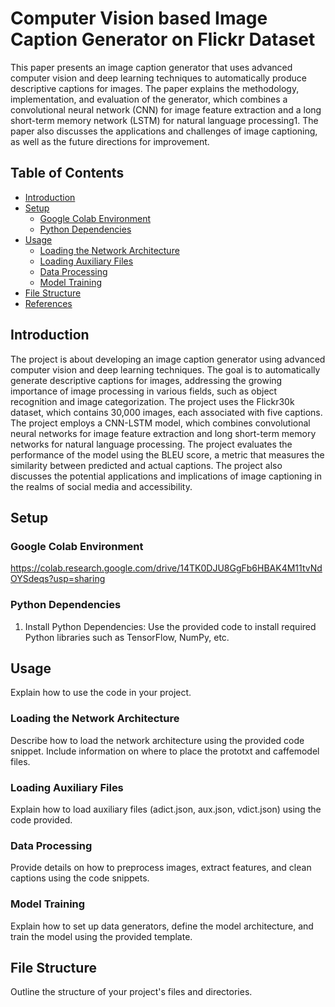 # Computer Vision based Image Caption Generator on Flickr Dataset

This paper presents an image caption generator that uses advanced computer vision and deep learning techniques to automatically produce descriptive captions for images. The paper explains the methodology, implementation, and evaluation of the generator, which combines a convolutional neural network (CNN) for image feature extraction and a long short-term memory network (LSTM) for natural language processing1. The paper also discusses the applications and challenges of image captioning, as well as the future directions for improvement.

## Table of Contents

- [Introduction](#introduction)
- [Setup](#setup)
  - [Google Colab Environment](#google-colab-environment)
  - [Python Dependencies](#python-dependencies)
- [Usage](#usage)
  - [Loading the Network Architecture](#loading-the-network-architecture)
  - [Loading Auxiliary Files](#loading-auxiliary-files)
  - [Data Processing](#data-processing)
  - [Model Training](#model-training)
- [File Structure](#file-structure)
- [References](#references)

## Introduction

The project is about developing an image caption generator using advanced computer vision and deep learning techniques. The goal is to automatically generate descriptive captions for images, addressing the growing importance of image processing in various fields, such as object recognition and image categorization. The project uses the Flickr30k dataset, which contains 30,000 images, each associated with five captions. The project employs a CNN-LSTM model, which combines convolutional neural networks for image feature extraction and long short-term memory networks for natural language processing. The project evaluates the performance of the model using the BLEU score, a metric that measures the similarity between predicted and actual captions. The project also discusses the potential applications and implications of image captioning in the realms of social media and accessibility.

## Setup

### Google Colab Environment

https://colab.research.google.com/drive/14TK0DJU8GgFb6HBAK4M11tvNdOYSdeqs?usp=sharing

### Python Dependencies

1. Install Python Dependencies: Use the provided code to install required Python libraries such as TensorFlow, NumPy, etc.

## Usage

Explain how to use the code in your project.

### Loading the Network Architecture

Describe how to load the network architecture using the provided code snippet. Include information on where to place the prototxt and caffemodel files.

### Loading Auxiliary Files

Explain how to load auxiliary files (adict.json, aux.json, vdict.json) using the code provided.

### Data Processing

Provide details on how to preprocess images, extract features, and clean captions using the code snippets.

### Model Training

Explain how to set up data generators, define the model architecture, and train the model using the provided template.

## File Structure

Outline the structure of your project's files and directories.
